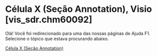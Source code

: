 
# Célula X (Seção Annotation), Visio [vis_sdr.chm60092]

Olá! Você foi redirecionado para uma das nossas páginas de Ajuda F1. Selecione o tópico que estava procurando abaixo.

[Célula X (Seção Annotation)](http://msdn.microsoft.com/library/f9db8623-9fcf-7037-2d11-d509f463025d%28Office.15%29.aspx)
